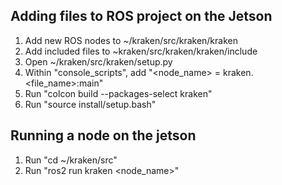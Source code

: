 ## Adding files to ROS project on the Jetson
1. Add new ROS nodes to ~/kraken/src/kraken/kraken
2. Add included files to ~kraken/src/kraken/kraken/include
3. Open ~/kraken/src/kraken/setup.py
4. Within "console_scripts", add "<node_name> = kraken.<file_name>:main"
5. Run "colcon build --packages-select kraken"
6. Run "source install/setup.bash"

## Running a node on the jetson
1. Run "cd ~/kraken/src"
2. Run "ros2 run kraken <node_name>"
